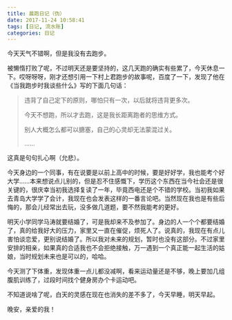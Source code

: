 ```yaml
---
title: 晨跑日记（伪）
date: 2017-11-24 10:58:41
tags: [日记, 流水账]
categories: 日记
---
```


今天天气不错啊，但是我没有去跑步。

被懒惰打败了呢，不过明天还是要坚持的，这几天跑的确实有些累了，今天休息一下。哎呀呀呀，刚才还想引用一下村上君跑步的故事呢，百度了一下，发现了他在《当我跑步时我谈些什么》写的下面几句话：

> 违背了自己定下的原则，哪怕只有一次，以后就将违背更多次。
>
> 今天不想跑，所以才去跑，这是我长距离跑者的思维方式。
>
> 别人大概怎么都可以搪塞，自己的心灵却无法蒙混过关。
>
> ……

这真是句句扎心啊（允悲）。

今天身边的一个同事，有在说要是以前上高中的时候，要是好好学，我也能考个好大学……本来想说点儿别的，但是忍不住感慨下，学历这个东西在当今社会还是很关键的，很庆幸当初我选择复读了一年，毕竟西电还是个不错的学校。当初我如果去青岛大学学了会计，我现在也会发表这样的一番言论吧。当然现在我也是有些后悔的，那会儿经常出去玩，没多做几道题，要不然我能考的更好。

明天小学同学马涛就要结婚了，可是我却来不及参加了。身边的人一个个都要结婚了，真的给我好大的压力，家里又一直在催促，烦死人了。说真的，我现在有点儿害怕谈恋爱，更别说结婚了。所以我对未来的规划，暂时也没有这部分。不过家里安排的相亲，如果真的合适我也不会拒绝接触，万一遇到一个真正能一起生活的姑娘，当时规划未来也是可以的，哈哈。

今天测了下体重，发现体重一点儿都没减啊，看来运动量还是不够，晚上要加几组腹肌训练了，过段时间找个健身房办个卡运动吧。

不知道说啥了呢，白天的灵感在现在也消失的差不多了，今天早睡，明天早起。

晚安，亲爱的我！